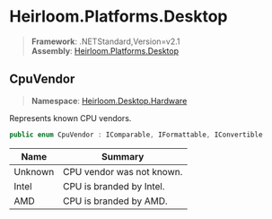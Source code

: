 # Heirloom.Platforms.Desktop

> **Framework**: .NETStandard,Version=v2.1  
> **Assembly**: [Heirloom.Platforms.Desktop][0]  

## CpuVendor

> **Namespace**: [Heirloom.Desktop.Hardware][0]  

Represents known CPU vendors.

```cs
public enum CpuVendor : IComparable, IFormattable, IConvertible
```

| Name    | Summary                   |
|---------|---------------------------|
| Unknown | CPU vendor was not known. |
| Intel   | CPU is branded by Intel.  |
| AMD     | CPU is branded by AMD.    |

[0]: ../../Heirloom.Platforms.Desktop.md
